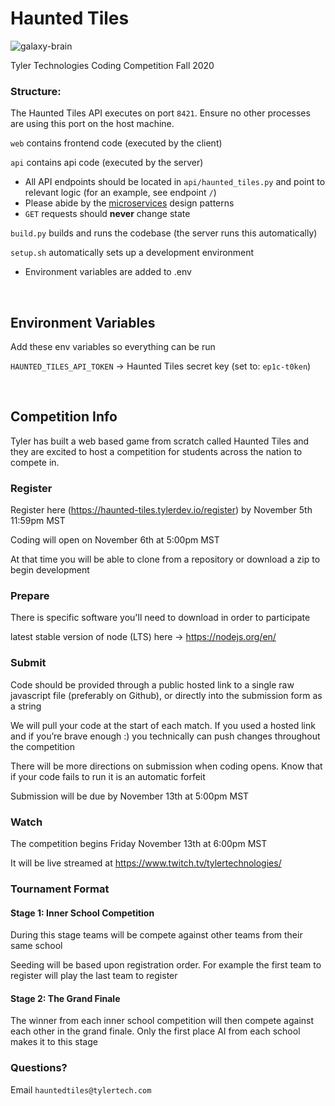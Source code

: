 # Haunted Tiles

![galaxy-brain](https://www.dailydot.com/wp-content/uploads/db4/41/6e8734dfe00c1b1d-768x384.jpg)

Tyler Technologies Coding Competition Fall 2020

### Structure:
The Haunted Tiles API executes on port `8421`. Ensure no other processes are using this port on the host machine.

`web` contains frontend code (executed by the client)

`api` contains api code (executed by the server)  
- All API endpoints should be located in `api/haunted_tiles.py` and point to relevant logic
(for an example, see endpoint `/`)
- Please abide by the [microservices](https://microservices.io/patterns/microservices.html) design patterns
- `GET` requests should **never** change state

`build.py` builds and runs the codebase (the server runs this automatically)

`setup.sh` automatically sets up a development environment  
- Environment variables are added to .env
<br />

## Environment Variables
Add these env variables so everything can be run

`HAUNTED_TILES_API_TOKEN` → Haunted Tiles secret key (set to: `ep1c-t0ken`)

<br />


## Competition Info

Tyler has built a web based game from scratch called Haunted Tiles and they are excited to host a competition for 
students across the nation to compete in.

### Register
Register here (https://haunted-tiles.tylerdev.io/register) by November 5th 11:59pm MST

Coding will open on November 6th at 5:00pm MST

At that time you will be able to clone from a repository or download a zip to begin development

### Prepare
There is specific software you'll need to download in order to participate

latest stable version of node (LTS) here -> https://nodejs.org/en/

### Submit
Code should be provided through a public hosted link to a single raw javascript file (preferably on Github), or directly
into the submission form as a string

We will pull your code at the start of each match. If you used a hosted link and if you’re brave enough :) you 
technically can push changes throughout the competition

There will be more directions on submission when coding opens. Know that if your code fails to run it is an 
automatic forfeit

Submission will be due by November 13th at 5:00pm MST

### Watch
The competition begins Friday November 13th at 6:00pm MST

It will be live streamed at https://www.twitch.tv/tylertechnologies/

### Tournament Format

#### Stage 1: Inner School Competition
During this stage teams will be compete against other teams from their same school

Seeding will be based upon registration order. For example the first team to register will play the last team to 
register

#### Stage 2: The Grand Finale
The winner from each inner school competition will then compete against each other in the grand finale. Only the first 
place AI from each school makes it to this stage

### Questions? 
Email `hauntedtiles@tylertech.com`